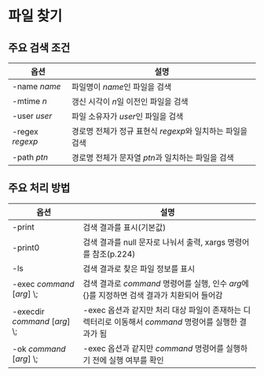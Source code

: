 # 파일 찾기

## 주요 검색 조건
|옵션|설명|
|----|---|
| -name *name* | 파일명이 *name*인 파일을 검색 |
| -mtime *n* | 갱신 시각이 *n*일 이전인 파일을 검색 |
| -user *user* | 파일 소유자가 *user*인 파일을 검색 |
| -regex *regexp* | 경로명 전체가 정규 표현식 *regexp*와 일치하는 파일을 검색 |
| -path *ptn* | 경로명 전체가 문자열 *ptn*과 일치하는 파일을 검색 |

## 주요 처리 방법
|옵션|설명|
|----|---|
| -print | 검색 결과를 표시(기본값) |
| -print0 | 검색 결과를 null 문자로 나눠서 출력, xargs 명령어를 참조(p.224) |
| -ls | 검색 결과로 찾은 파일 정보를 표시 |
| -exec *command* [*arg*] \\; | 검색 결과로 *command* 명령어를 실행, 인수 *arg*에 {}를 지정하면 검색 결과가 치환되어 들어감 |
| -execdir *command* [*arg*] \\; | -exec 옵션과 같지만 처리 대상 파일이 존재하는 디렉터리로 이동해서 *command* 명령어를 실행한 결과가 됨 |
| -ok *command* [*arg*] \\; | -exec 옵션과 같지만 *command* 명령어를 실행하기 전에 실행 여부를 확인 |
